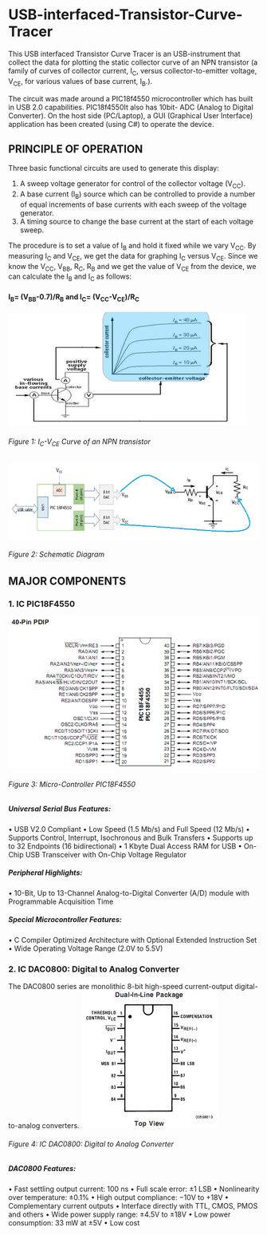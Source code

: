 # USB-interfaced-Transistor-Curve-Tracer
This USB interfaced Transistor Curve Tracer is an USB-instrument that collect the data for plotting the static collector curve of an NPN transistor (a family of curves of collector current, I<sub>C</sub>, versus collector-to-emitter voltage, V<sub>CE</sub>, for various values of base current, I<sub>B</sub>.). 

The circuit was made around a PIC18f4550 microcontroller which has built in USB 2.0 capabilities. PIC18f4550It also has 10bit- ADC (Analog to Digital Converter). On the host side (PC/Laptop), a GUI (Graphical User Interface) application has been created (using C#) to operate the device.

## PRINCIPLE OF OPERATION
Three basic functional circuits are used to generate this display: 
1.	A sweep voltage generator for control of the collector voltage (V<sub>CC</sub>). 
2.	A base current (I<sub>B</sub>) source which can be controlled to provide a number of equal increments of base currents with each sweep of the voltage generator.
3.	A timing source to change the base current at the start of each voltage sweep.

The procedure is to set a value of I<sub>B</sub> and hold it fixed while we vary V<sub>CC</sub>. By measuring I<sub>C</sub> and V<sub>CE</sub>, we get the data for graphing I<sub>C</sub> versus V<sub>CE</sub>. Since we know the V<sub>CC</sub>, V<sub>BB</sub>, R<sub>C</sub>, R<sub>B</sub> and we get the value of V<sub>CE</sub> from the device, we can calculate the I<sub>B</sub> and I<sub>C</sub> as follows:
#### I<sub>B</sub>=  (V<sub>BB</sub>-0.7)/R<sub>B</sub>   and   I<sub>C</sub>=  (V<sub>CC</sub>-V<sub>CE</sub>)/R<sub>C</sub>

![Alt text](/Fig1.png?raw=true "Curve")
###### Figure 1: I<sub>C</sub>-V<sub>CE</sub> Curve of an NPN transistor


![Alt text](/Fig2.png?raw=true "Schematic Diagram")
###### Figure 2: Schematic Diagram

## MAJOR COMPONENTS
### 1. IC PIC18F4550
![Alt text](/Fig3_pic18f4550.png?raw=true "PIC18F4550")
###### Figure 3: Micro-Controller PIC18F4550
##### Universal Serial Bus Features:
•	USB V2.0 Compliant
•	Low Speed (1.5 Mb/s) and Full Speed (12 Mb/s)
•	Supports Control, Interrupt, Isochronous and Bulk Transfers
•	Supports up to 32 Endpoints (16 bidirectional)
•	1 Kbyte Dual Access RAM for USB
•	On-Chip USB Transceiver with On-Chip Voltage Regulator
##### Peripheral Highlights:
•	10-Bit, Up to 13-Channel Analog-to-Digital Converter (A/D) module with Programmable Acquisition Time
##### Special Microcontroller Features:
•	C Compiler Optimized Architecture with Optional Extended Instruction Set
•	Wide Operating Voltage Range (2.0V to 5.5V)

### 2. IC DAC0800: Digital to Analog Converter
The DAC0800 series are monolithic 8-bit high-speed current-output digital-to-analog converters.
![Alt text](/Fig4_DAC0800.png?raw=true "DAC0800")
###### Figure 4: IC DAC0800: Digital to Analog Converter
##### DAC0800 Features:
•	Fast settling output current: 100 ns
•	Full scale error: ±1 LSB
•	Nonlinearity over temperature: ±0.1%
•	High output compliance: −10V to +18V
•	Complementary current outputs
•	Interface directly with TTL, CMOS, PMOS and others
•	Wide power supply range: ±4.5V to ±18V
•	Low power consumption: 33 mW at ±5V
•	Low cost
